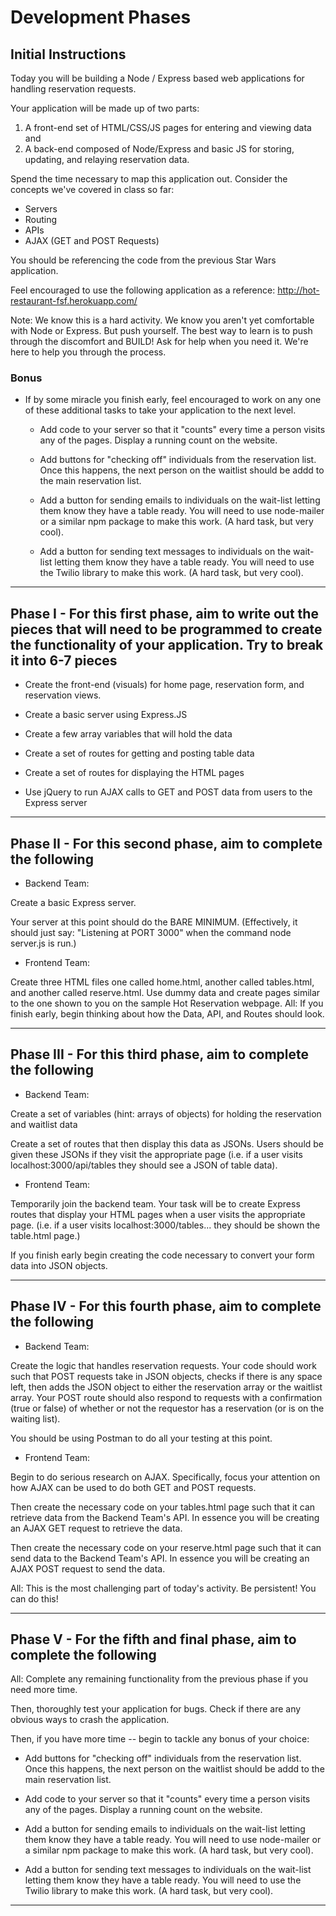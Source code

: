 # Development Phases

## Initial Instructions

Today you will be building a Node / Express based web applications for handling reservation requests.

Your application will be made up of two parts:

1. A front-end set of HTML/CSS/JS pages for entering and viewing data and
2. A back-end composed of Node/Express and basic JS for storing, updating, and relaying reservation data.

Spend the time necessary to map this application out. Consider the concepts we've covered in class so far:

- Servers
- Routing
- APIs
- AJAX (GET and POST Requests)

You should be referencing the code from the previous Star Wars application.

Feel encouraged to use the following application as a reference: <http://hot-restaurant-fsf.herokuapp.com/>

Note: We know this is a hard activity. We know you aren't yet comfortable with Node or Express. But push yourself. The best way to learn is to push through the discomfort and BUILD! Ask for help when you need it. We're here to help you through the process.

### Bonus

- If by some miracle you finish early, feel encouraged to work on any one of these additional tasks to take your application to the next level.

  - Add code to your server so that it "counts" every time a person visits any of the pages. Display a running count on the website.

  - Add buttons for "checking off" individuals from the reservation list. Once this happens, the next person on the waitlist should be addd to the main reservation list.

  - Add a button for sending emails to individuals on the wait-list letting them know they have a table ready. You will need to use node-mailer or a similar npm package to make this work. (A hard task, but very cool).

  - Add a button for sending text messages to individuals on the wait-list letting them know they have a table ready. You will need to use the Twilio library to make this work. (A hard task, but very cool).

---

## Phase I - For this first phase, aim to write out the pieces that will need to be programmed to create the functionality of your application. Try to break it into 6-7 pieces

- Create the front-end (visuals) for home page, reservation form, and reservation views.

- Create a basic server using Express.JS

- Create a few array variables that will hold the data

- Create a set of routes for getting and posting table data

- Create a set of routes for displaying the HTML pages

- Use jQuery to run AJAX calls to GET and POST data from users to the Express server

---

## Phase II - For this second phase, aim to complete the following

- Backend Team:

Create a basic Express server.

Your server at this point should do the BARE MINIMUM. (Effectively, it should just say: "Listening at PORT 3000" when the command node server.js is run.)

- Frontend Team:

Create three HTML files one called home.html, another called tables.html, and another called reserve.html. Use dummy data and create pages similar to the one shown to you on the sample Hot Reservation webpage.
All: If you finish early, begin thinking about how the Data, API, and Routes should look.

---

## Phase III - For this third phase, aim to complete the following

- Backend Team:

Create a set of variables (hint: arrays of objects) for holding the reservation and waitlist data

Create a set of routes that then display this data as JSONs. Users should be given these JSONs if they visit the appropriate page (i.e. if a user visits localhost:3000/api/tables they should see a JSON of table data).

- Frontend Team:

Temporarily join the backend team. Your task will be to create Express routes that display your HTML pages when a user visits the appropriate page. (i.e. if a user visits localhost:3000/tables... they should be shown the table.html page.)

If you finish early begin creating the code necessary to convert your form data into JSON objects.

---

## Phase IV - For this fourth phase, aim to complete the following

- Backend Team:

Create the logic that handles reservation requests. Your code should work such that POST requests take in JSON objects, checks if there is any space left, then adds the JSON object to either the reservation array or the waitlist array. Your POST route should also respond to requests with a confirmation (true or false) of whether or not the requestor has a reservation (or is on the waiting list).

You should be using Postman to do all your testing at this point.

- Frontend Team:

Begin to do serious research on AJAX. Specifically, focus your attention on how AJAX can be used to do both GET and POST requests.

Then create the necessary code on your tables.html page such that it can retrieve data from the Backend Team's API. In essence you will be creating an AJAX GET request to retrieve the data.

Then create the necessary code on your reserve.html page such that it can send data to the Backend Team's API. In essence you will be creating an AJAX POST request to send the data.

All: This is the most challenging part of today's activity. Be persistent! You can do this!

---

## Phase V - For the fifth and final phase, aim to complete the following

All:
Complete any remaining functionality from the previous phase if you need more time.

Then, thoroughly test your application for bugs. Check if there are any obvious ways to crash the application.

Then, if you have more time -- begin to tackle any bonus of your choice:

- Add buttons for "checking off" individuals from the reservation list. Once this happens, the next person on the waitlist should be addd to the main reservation list.

- Add code to your server so that it "counts" every time a person visits any of the pages. Display a running count on the website.

- Add a button for sending emails to individuals on the wait-list letting them know they have a table ready. You will need to use node-mailer or a similar npm package to make this work. (A hard task, but very cool).

- Add a button for sending text messages to individuals on the wait-list letting them know they have a table ready. You will need to use the Twilio library to make this work. (A hard task, but very cool).

---
